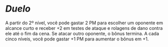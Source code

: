 # *Duelo*

A partir do 2º nível, você pode gastar 2 PM para escolher um oponente em alcance curto e receber +2 em testes de ataque e rolagens de dano contra ele até o fim da cena. Se atacar outro oponente, o bônus termina. A cada cinco níveis, você pode gastar +1 PM para aumentar o bônus em +1.